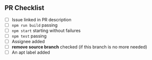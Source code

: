 <!-- your space -->

## PR Checklist

- [ ] Issue linked in PR description
- [ ] `npm run build` passing
- [ ] `npm start` starting without failures
- [ ] `npm test` passing
- [ ] Assignee added
- [ ] **remove source branch** checked (if this branch is no more needed)
- [ ] An apt label added
